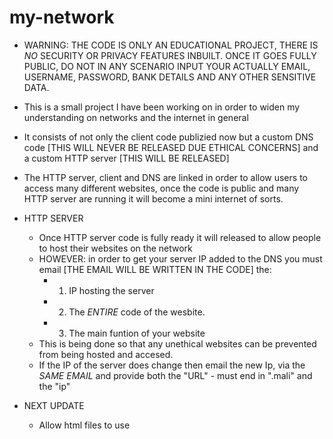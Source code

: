 # my-network
- WARNING: THE CODE IS ONLY AN EDUCATIONAL PROJECT, THERE IS *NO* SECURITY OR PRIVACY FEATURES INBUILT. ONCE IT GOES FULLY PUBLIC, DO NOT IN ANY SCENARIO INPUT YOUR ACTUALLY EMAIL, USERNAME, PASSWORD, BANK DETAILS AND ANY OTHER SENSITIVE DATA.

- This is a small project I have been working on in order to widen my understanding on networks and the internet in general
- It consists of not only the client code publizied now but a custom DNS code [THIS WILL NEVER BE RELEASED DUE ETHICAL CONCERNS] and a custom HTTP server [THIS WILL BE RELEASED]
- The HTTP server, client and DNS are linked in order to allow users to access many different websites, once the code is public and many HTTP server are running it will become a mini internet of sorts.
- HTTP SERVER
    - Once HTTP server code is fully ready it will released to allow people to host their websites on the network
    - HOWEVER: in order to get your server IP added to the DNS you must email [THE EMAIL WILL BE WRITTEN IN THE CODE] the:
      - 1) IP hosting the server
      - 2) The *ENTIRE* code of the wesbite.
      - 3) The main funtion of your website
    - This is being done so that any unethical websites can be prevented from being hosted and accesed.
    - If the IP of the server does change then email the new Ip, via the *SAME EMAIL* and provide both the "URL" - must end in ".mali" and the "ip"

- NEXT UPDATE
  - Allow html files to use <style> and <script> tags
  - Allow websites to be interactive
      
